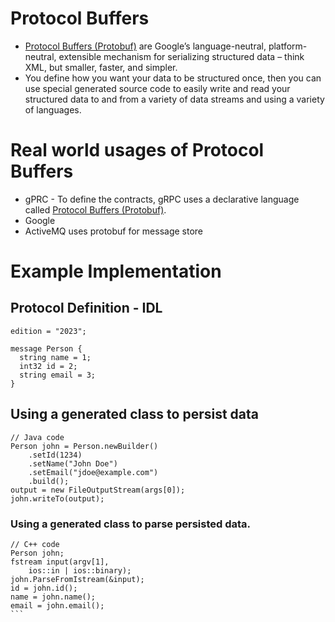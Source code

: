 # Protocol Buffers
- [Protocol Buffers (Protobuf)](https://protobuf.dev/) are Google’s language-neutral, platform-neutral, extensible mechanism for serializing structured data – think XML, but smaller, faster, and simpler.
- You define how you want your data to be structured once, then you can use special generated source code to easily write and read your structured data to and from a variety of data streams and using a variety of languages.

# Real world usages of Protocol Buffers
- gPRC - To define the contracts, gRPC uses a declarative language called [Protocol Buffers (Protobuf)](https://protobuf.dev/).
- Google
- ActiveMQ uses protobuf for message store

# Example Implementation

## Protocol Definition - IDL

````
edition = "2023";

message Person {
  string name = 1;
  int32 id = 2;
  string email = 3;
}
````

##  Using a generated class to persist data

````
// Java code
Person john = Person.newBuilder()
    .setId(1234)
    .setName("John Doe")
    .setEmail("jdoe@example.com")
    .build();
output = new FileOutputStream(args[0]);
john.writeTo(output);
````

### Using a generated class to parse persisted data.


````
// C++ code
Person john;
fstream input(argv[1],
    ios::in | ios::binary);
john.ParseFromIstream(&input);
id = john.id();
name = john.name();
email = john.email();
```